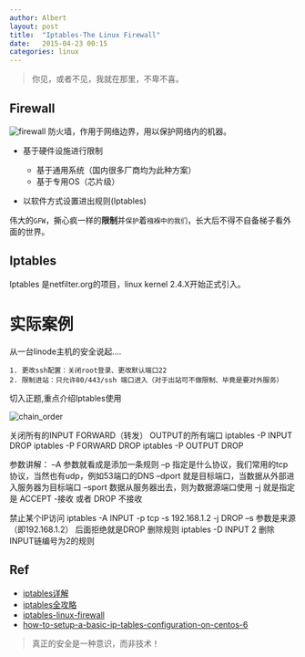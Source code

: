 ```yaml
---
author: Albert
layout: post
title:  "Iptables·The Linux Firewall"
date:   2015-04-23 00:15
categories: linux
---
```


> 你见，或者不见，我就在那里，不卑不喜。 

Firewall
--------

![firewall](http://7xidkg.com1.z0.glb.clouddn.com/firewall.png)
防火墙，作用于网络边界，用以保护网络内的机器。

* 基于硬件设施进行限制
	* 基于通用系统（国内很多厂商均为此种方案）
	* 基于专用OS（芯片级）

* 以软件方式设置进出规则(Iptables)

伟大的`GFW`，撕心疯一样的**限制**并`保护`着`襁褓中的我们`，长大后不得不自备梯子看外面的世界。

Iptables
--------

Iptables 是netfilter.org的项目，linux kernel 2.4.X开始正式引入。

实际案例
========

从一台linode主机的安全说起....

```
1. 更改ssh配置：关闭root登录、更改默认端口22
2. 限制进站：只允许80/443/ssh 端口进入（对于出站可不做限制、毕竟是要对外服务）
```

切入正题,重点介绍Iptables使用

![chain_order](http://7xidkg.com1.z0.glb.clouddn.com/chain_order.png)

关闭所有的INPUT FORWARD（转发） OUTPUT的所有端口
iptables -P INPUT DROP
iptables -P FORWARD DROP
iptables -P OUTPUT DROP

参数讲解：
–A 参数就看成是添加一条规则
–p 指定是什么协议，我们常用的tcp 协议，当然也有udp，例如53端口的DNS
–dport 就是目标端口，当数据从外部进入服务器为目标端口
–sport 数据从服务器出去，则为数据源端口使用
–j 就是指定是 ACCEPT -接收 或者 DROP 不接收

禁止某个IP访问
iptables -A INPUT -p tcp -s 192.168.1.2 -j DROP
–s 参数是来源（即192.168.1.2）
后面拒绝就是DROP
删除规则
iptables -D INPUT 2
删除INPUT链编号为2的规则


Ref
---

* [iptables详解](http://blog.chinaunix.net/uid-26495963-id-3279216.html)
* [iptables全攻略](http://www.linuxso.com/linuxpeixun/10332.html)
* [iptables-linux-firewall](http://www.yourownlinux.com/2013/05/iptables-linux-firewall.html)
* [how-to-setup-a-basic-ip-tables-configuration-on-centos-6](https://www.digitalocean.com/community/tutorials/how-to-setup-a-basic-ip-tables-configuration-on-centos-6)

> 真正的安全是一种意识，而非技术！
